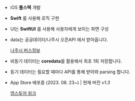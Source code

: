 - iOS **풀스택** 개발
- **Swift** 를 사용해 로직 구현
- UI는 **SwiftUI** 를 사용해 사용자에게 보이는 화면 구성
- data는 공공데이터/나주시 오픈API 에서 받아옵니다.
    
    [나주시 버스정보](http://bis.naju.go.kr/guide/usemethod/apiUse)
- 비동기 데이터는 **coredata**를 활용해서 최초 1회 저장합니다.
- 동기 데이터는 필요할 때마다 API를 통해 받아와 parsing 합니다.
- App Store 배포중 (2023. 08. 23~) | 현재 버전 *v1.3*

    [앱스토어 링크](https://apps.apple.com/kr/app/%EB%82%98%EC%A3%BC%EC%8B%9C-%EB%B2%84%EC%8A%A4/id6459411077)

